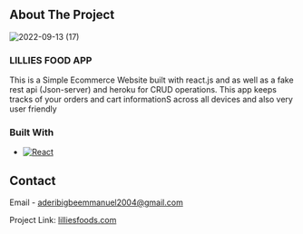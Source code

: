 
## About The Project

![2022-09-13 (17)](https://user-images.githubusercontent.com/99744754/190034842-f945b0f8-e1b2-478d-afe6-daac168e8ec2.png)

### LILLIES FOOD APP

This is a Simple Ecommerce Website built with react.js and as well as a fake rest api (Json-server) and heroku for CRUD operations. This app keeps tracks of your orders and cart informationS across all devices and also very user friendly

### Built With

* [![React][React.js]][React-url]



## Contact

Email - aderibigbeemmanuel2004@gmail.com

Project Link: [lilliesfoods.com](https://lilliesfoods.netlify.app/)




[React.js]: https://img.shields.io/badge/React-20232A?style=for-the-badge&logo=react&logoColor=61DAFB
[React-url]: https://reactjs.org/

